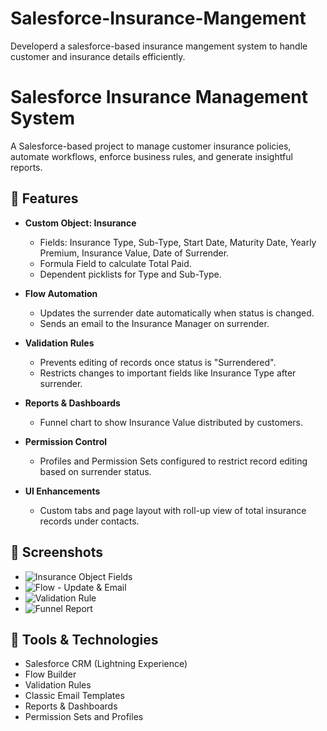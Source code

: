 # Salesforce-Insurance-Mangement
Developerd a salesforce-based insurance mangement system to handle customer and insurance details efficiently.
# Salesforce Insurance Management System

A Salesforce-based project to manage customer insurance policies, automate workflows, enforce business rules, and generate insightful reports.

## 🚀 Features

- **Custom Object: Insurance**
  - Fields: Insurance Type, Sub-Type, Start Date, Maturity Date, Yearly Premium, Insurance Value, Date of Surrender.
  - Formula Field to calculate Total Paid.
  - Dependent picklists for Type and Sub-Type.

- **Flow Automation**
  - Updates the surrender date automatically when status is changed.
  - Sends an email to the Insurance Manager on surrender.

- **Validation Rules**
  - Prevents editing of records once status is "Surrendered".
  - Restricts changes to important fields like Insurance Type after surrender.

- **Reports & Dashboards**
  - Funnel chart to show Insurance Value distributed by customers.

- **Permission Control**
  - Profiles and Permission Sets configured to restrict record editing based on surrender status.

- **UI Enhancements**
  - Custom tabs and page layout with roll-up view of total insurance records under contacts.

## 📸 Screenshots



- ![Insurance Object Fields](screenshots/insurance-object-fields.png)
- ![Flow - Update & Email](screenshots/surrender-flow-builder.png)
- ![Validation Rule](screenshots/validation-rule-surrender.png)
- ![Funnel Report](screenshots/funnel-report.png)

## 🧰 Tools & Technologies

- Salesforce CRM (Lightning Experience)
- Flow Builder
- Validation Rules
- Classic Email Templates
- Reports & Dashboards
- Permission Sets and Profiles



